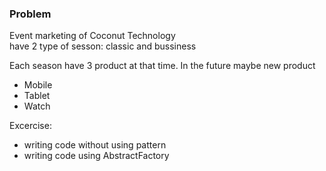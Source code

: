 ### Problem

Event marketing of Coconut Technology \
have 2 type of sesson: classic and bussiness

Each season have 3 product at that time. In the future maybe new product
+ Mobile
+ Tablet
+ Watch


Excercise:
+ writing code without using pattern
+ writing code using AbstractFactory

